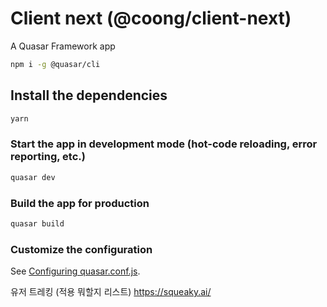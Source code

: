 # Client next (@coong/client-next)

A Quasar Framework app

```bash
npm i -g @quasar/cli
```

## Install the dependencies
```bash
yarn
```

### Start the app in development mode (hot-code reloading, error reporting, etc.)
```bash
quasar dev
```

### Build the app for production
```bash
quasar build
```

### Customize the configuration
See [Configuring quasar.conf.js](https://quasar.dev/quasar-cli/quasar-conf-js).

유저 트레킹 (적용 뭐할지 리스트)
https://squeaky.ai/

